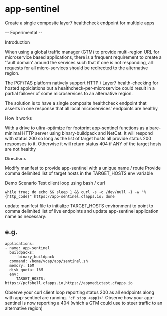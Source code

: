 # app-sentinel
Create a single composite layer7 healthcheck endpoint for multiple apps

-- Experimental --

Introduction

When using a global traffic manager (GTM) to provide multi-region URL for microservice based applications, there is a frequent requirement to create a 'fault domain' around the services such that if one is not responding, all requests for all micro-services should be redirected to the alternative region.

The PCF/TAS platform natively support HTTP / Layer7 health-checking for hosted applciations but a healthcheck-per-microservice could result in a partial failover of some microservices to an alternative region. 

The solution is to have a single composite healthcheck endpoint that asserts in one response that all local microservices' endpoints are healthy


How it works

With a drive to ultra-optimize for footprint app-sentinel functions as a bare-minimal HTTP server using binary-buildpack and NetCat. It will respond with status 200 so long as the list of target hosts all provide status 200 responses to it. Otherwise it will return status 404 if ANY of the target hosts are not healthy


Directions

Modify manifest to provide app-sentinel with a unique name / route
Provide comma delimited list of target hosts in the TARGET_HOSTS env variable

Demo Scenario
Test client loop using bash / curl

`while true; do echo && sleep 1 && curl -s -o /dev/null -I -w "%{http_code}" https://app-sentinel.cfapps.io; done`  

update manifest file to initialize TARGET_HOSTS environment to point to comma delimited list of live endpoints and update app-sentinel application name as necessary:

e.g.
---
```
applications:
- name: app-sentinel
  buildpacks:
    - binary_buildpack
  command: /home/vcap/app/sentinel.sh
  memory: 16M
  disk_quota: 16M
  env:
     TARGET_HOSTS: https://pcfshell.cfapps.io,https://appmedictest.cfapps.io
```  

Observe your curl client loop reporting status 200 as all endpoints along with app-sentinel are running.
`'cf stop <app1>'`
Observe how your app-sentinel is now reporting a 404 (which a GTM could use to steer traffic to an alternative region)



